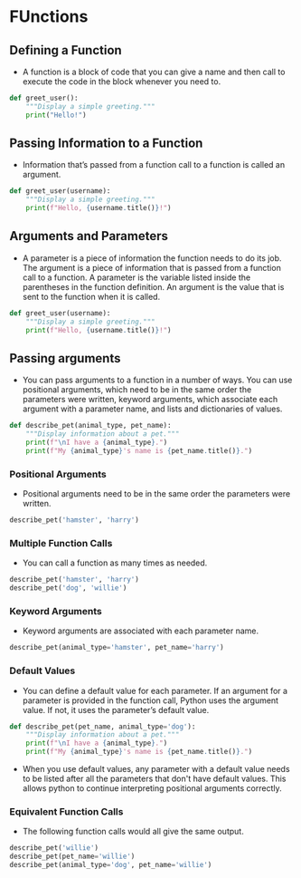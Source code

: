 # FUnctions

## Defining a Function

- A function is a block of code that you can give a name and then call to execute the code in the block whenever you need to.

```python
def greet_user():
    """Display a simple greeting."""
    print("Hello!")
```

## Passing Information to a Function

- Information that’s passed from a function call to a function is called an argument.

```python
def greet_user(username):
    """Display a simple greeting."""
    print(f"Hello, {username.title()}!")
```

## Arguments and Parameters

- A parameter is a piece of information the function needs to do its job. The argument is a piece of information that is passed from a function call to a function. A parameter is the variable listed inside the parentheses in the function definition. An argument is the value that is sent to the function when it is called.

```python
def greet_user(username):
    """Display a simple greeting."""
    print(f"Hello, {username.title()}!")
```

## Passing arguments

- You can pass arguments to a function in a number of ways. You can use positional arguments, which need to be in the same order the parameters were written, keyword arguments, which associate each argument with a parameter name, and lists and dictionaries of values.

```python
def describe_pet(animal_type, pet_name):
    """Display information about a pet."""
    print(f"\nI have a {animal_type}.")
    print(f"My {animal_type}'s name is {pet_name.title()}.")
```

### Positional Arguments

- Positional arguments need to be in the same order the parameters were written.

```python
describe_pet('hamster', 'harry')
```

### Multiple Function Calls

- You can call a function as many times as needed.

```python
describe_pet('hamster', 'harry')
describe_pet('dog', 'willie')
```

### Keyword Arguments

- Keyword arguments are associated with each parameter name.

```python
describe_pet(animal_type='hamster', pet_name='harry')
```

### Default Values

- You can define a default value for each parameter. If an argument for a parameter is provided in the function call, Python uses the argument value. If not, it uses the parameter’s default value.

```python
def describe_pet(pet_name, animal_type='dog'):
    """Display information about a pet."""
    print(f"\nI have a {animal_type}.")
    print(f"My {animal_type}'s name is {pet_name.title()}.")
```

- When you use default values, any parameter with a default value needs to be listed after all the parameters that don't have default values. This allows python to continue interpreting positional arguments correctly.


### Equivalent Function Calls

- The following function calls would all give the same output.

```python
describe_pet('willie')
describe_pet(pet_name='willie')
describe_pet(animal_type='dog', pet_name='willie')
```
